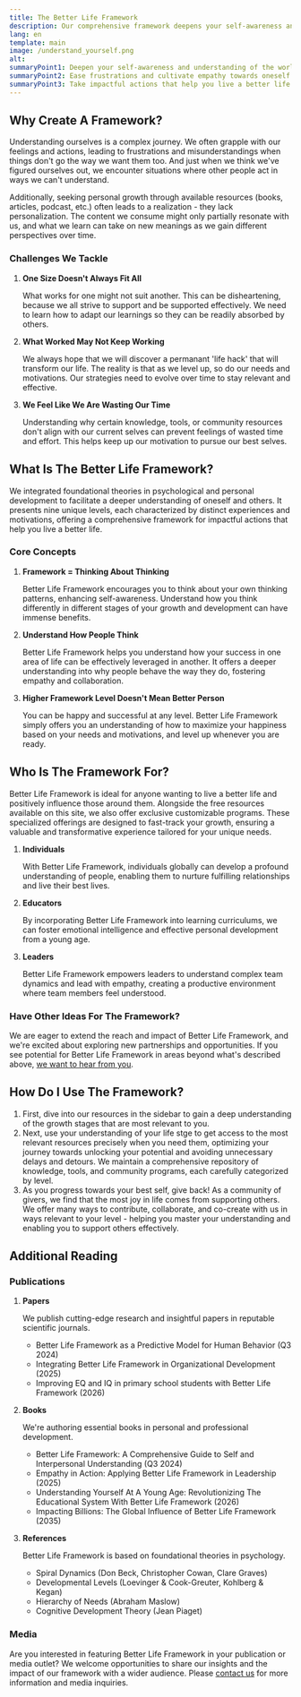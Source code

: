 ```yaml
---
title: The Better Life Framework
description: Our comprehensive framework deepens your self-awareness and understanding of the world and is designed to ease frustrations and cultivate empathy towards oneself and others - leading you to impactful actions that help you live a better life.
lang: en
template: main
image: /understand_yourself.png
alt: 
summaryPoint1: Deepen your self-awareness and understanding of the world.
summaryPoint2: Ease frustrations and cultivate empathy towards oneself and others.
summaryPoint3: Take impactful actions that help you live a better life.
---
```


## Why Create A Framework?

Understanding ourselves is a complex journey. We often grapple with our feelings and actions, leading to frustrations and misunderstandings when things don't go the way we want them too. And just when we think we've figured ourselves out, we encounter situations where other people act in ways we can't understand.

Additionally, seeking personal growth through available resources (books, articles, podcast, etc.) often leads to a realization - they lack personalization. The content we consume might only partially resonate with us, and what we learn can take on new meanings as we gain different perspectives over time.

### Challenges We Tackle

1. **One Size Doesn't Always Fit All**

   What works for one might not suit another. This can be disheartening, because we all strive to support and be supported effectively. We need to learn how to adapt our learnings so they can be readily absorbed by others.

2. **What Worked May Not Keep Working**

   We always hope that we will discover a permanant 'life hack' that will transform our life. The reality is that as we level up, so do our needs and motivations. Our strategies need to evolve over time to stay relevant and effective.

3. **We Feel Like We Are Wasting Our Time**

   Understanding why certain knowledge, tools, or community resources don't align with our current selves can prevent feelings of wasted time and effort. This helps keep up our motivation to pursue our best selves.

## What Is The Better Life Framework?

We integrated foundational theories in psychological and personal development to facilitate a deeper understanding of oneself and others. It presents nine unique levels, each characterized by distinct experiences and motivations, offering a comprehensive framework for impactful actions that help you live a better life.

### Core Concepts

1. **Framework = Thinking About Thinking**

   Better Life Framework encourages you to think about your own thinking patterns, enhancing self-awareness. Understand how you think differently in different stages of your growth and development can have immense benefits.

2. **Understand How People Think**

   Better Life Framework helps you understand how your success in one area of life can be effectively leveraged in another. It offers a deeper understanding into why people behave the way they do, fostering empathy and collaboration.

3. **Higher Framework Level Doesn't Mean Better Person**

   You can be happy and successful at any level. Better Life Framework simply offers you an understanding of how to maximize your happiness based on your needs and motivations, and level up whenever you are ready.

## Who Is The Framework For?

Better Life Framework is ideal for anyone wanting to live a better life and positively influence those around them. Alongside the free resources available on this site, we also offer exclusive customizable programs. These specialized offerings are designed to fast-track your growth, ensuring a valuable and transformative experience tailored for your unique needs.

1. **Individuals**

   With Better Life Framework, individuals globally can develop a profound understanding of people, enabling them to nurture fulfilling relationships and live their best lives.

2. **Educators**

   By incorporating Better Life Framework into learning curriculums, we can foster emotional intelligence and effective personal development from a young age.

3. **Leaders**

   Better Life Framework empowers leaders to understand complex team dynamics and lead with empathy, creating a productive environment where team members feel understood.

### Have Other Ideas For The Framework?

We are eager to extend the reach and impact of Better Life Framework, and we're excited about exploring new partnerships and opportunities. If you see potential for Better Life Framework in areas beyond what's described above, [we want to hear from you](#).

## How Do I Use The Framework?

1. First, dive into our resources in the sidebar to gain a deep understanding of the growth stages that are most relevant to you.
2. Next, use your understanding of your life stge to get access to the most relevant resources precisely when you need them, optimizing your journey towards unlocking your potential and avoiding unnecessary delays and detours. We maintain a comprehensive repository of knowledge, tools, and community programs, each carefully categorized by level.
3. As you progress towards your best self, give back! As a community of givers, we find that the most joy in life comes from supporting others. We offer many ways to contribute, collaborate, and co-create with us in ways relevant to your level - helping you master your understanding and enabling you to support others effectively.


## Additional Reading

### Publications

1. **Papers**

   We publish cutting-edge research and insightful papers in reputable scientific journals.

   - Better Life Framework as a Predictive Model for Human Behavior (Q3 2024)
   - Integrating Better Life Framework in Organizational Development (2025)
   - Improving EQ and IQ in primary school students with Better Life Framework (2026)

2. **Books**

   We're authoring essential books in personal and professional development.

   - Better Life Framework: A Comprehensive Guide to Self and Interpersonal Understanding (Q3 2024)
   - Empathy in Action: Applying Better Life Framework in Leadership (2025)
   - Understanding Yourself At A Young Age: Revolutionizing The Educational System With Better Life Framework (2026)
   - Impacting Billions: The Global Influence of Better Life Framework (2035)

3. **References**

   Better Life Framework is based on foundational theories in psychology.

   - Spiral Dynamics (Don Beck, Christopher Cowan, Clare Graves)
   - Developmental Levels (Loevinger & Cook-Greuter, Kohlberg & Kegan)
   - Hierarchy of Needs (Abraham Maslow)
   - Cognitive Development Theory (Jean Piaget)

### Media

Are you interested in featuring Better Life Framework in your publication or media outlet? We welcome opportunities to share our insights and the impact of our framework with a wider audience. Please [contact us](#) for more information and media inquiries.